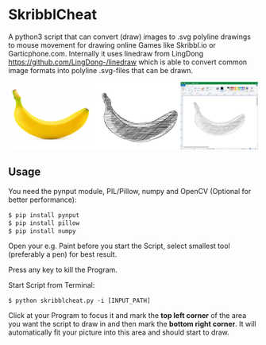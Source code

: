 
# SkribblCheat
A python3 script that can convert (draw) images to  .svg polyline drawings to mouse movement for drawing online Games like Skribbl.io or Garticphone.com.
Internally it uses linedraw from LingDong https://github.com/LingDong-/linedraw which is able to convert common image formats into polyline .svg-files that can be drawn.

<img src="samples/banner banana.png">

## Usage
You need the pynput module, PIL/Pillow, numpy and OpenCV (Optional for better performance):
```shell
$ pip install pynput
$ pip install pillow
$ pip install numpy
```
Open your e.g. Paint before you start the Script, select smallest tool (preferably a pen) for best result.

Press any key to kill the Program.

Start Script from Terminal:
```shell
$ python skribblcheat.py -i [INPUT_PATH]
```


Click at your Program to focus it and mark the **top left corner** of the area you want the script to draw in and then mark the **bottom right corner**. It will automatically fit your picture into this area and should start to draw. 
